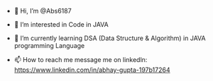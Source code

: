 - 👋 Hi, I’m @Abs6187
- 👀 I’m interested in Code in JAVA
- 🌱 I’m currently learning DSA (Data Structure & Algorithm) in JAVA programming Language

- 📫 How to reach me message me on linkedln: https://www.linkedin.com/in/abhay-gupta-197b17264

<!---
Abs6187/Abs6187 is a ✨ special ✨ repository because its `README.md` (this file) appears on your GitHub profile.
You can click the Preview link to take a look at your changes.
--->
